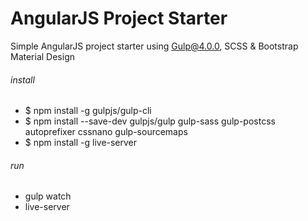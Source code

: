 # AngularJS Project Starter
Simple AngularJS project starter using Gulp@4.0.0, SCSS & Bootstrap Material Design

###### install
- $ npm install -g gulpjs/gulp-cli
- $ npm install --save-dev gulpjs/gulp gulp-sass gulp-postcss autoprefixer cssnano gulp-sourcemaps
- $ npm install -g live-server

###### run
- gulp watch
- live-server